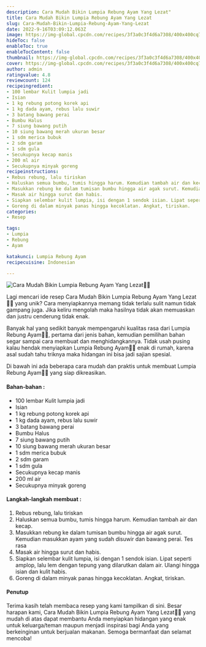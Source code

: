 ```yaml
---
description: Cara Mudah Bikin Lumpia Rebung Ayam Yang Lezat"
title: Cara Mudah Bikin Lumpia Rebung Ayam Yang Lezat
slug: Cara-Mudah-Bikin-Lumpia-Rebung-Ayam-Yang-Lezat
date: 2022-9-16T03:09:12.063Z
image: https://img-global.cpcdn.com/recipes/3f3a0c3f4d6a7308/400x400cq70/photo.jpg
hideToc: false
enableToc: true
enableTocContent: false
thumbnail: https://img-global.cpcdn.com/recipes/3f3a0c3f4d6a7308/400x400cq70/photo.jpg
cover: https://img-global.cpcdn.com/recipes/3f3a0c3f4d6a7308/400x400cq70/photo.jpg
author: admin
ratingvalue: 4.8
reviewcount: 124
recipeingredient:
- 100 lembar Kulit lumpia jadi
- Isian
- 1 kg rebung potong korek api
- 1 kg dada ayam, rebus lalu suwir
- 3 batang bawang perai
- Bumbu Halus
- 7 siung bawang putih
- 10 siung bawang merah ukuran besar
- 1 sdm merica bubuk
- 2 sdm garam
- 1 sdm gula
- Secukupnya kecap manis
- 200 ml air
- Secukupnya minyak goreng
recipeinstructions:
- Rebus rebung, lalu tiriskan
- Haluskan semua bumbu, tumis hingga harum. Kemudian tambah air dan kecap.
- Masukkan rebung ke dalam tumisan bumbu hingga air agak surut. Kemudian masukkan ayam yang sudah disuwir dan bawang perai. Tes rasa
- Masak air hingga surut dan habis.
- Siapkan selembar kulit lumpia, isi dengan 1 sendok isian. Lipat seperti amplop, lalu lem dengan tepung yang dilarutkan dalam air. Ulangi hingga isian dan kulit habis.
- Goreng di dalam minyak panas hingga kecoklatan. Angkat, tiriskan.
categories:
- Resep

tags:
- Lumpia
- Rebung
- Ayam

katakunci: Lumpia Rebung Ayam
recipecuisine: Indonesian

---
```


![Cara Mudah Bikin Lumpia Rebung Ayam Yang Lezat👩‍🍳](https://img-global.cpcdn.com/recipes/3f3a0c3f4d6a7308/400x400cq70/photo.jpg)

Lagi mencari ide resep Cara Mudah Bikin Lumpia Rebung Ayam Yang Lezat👩‍🍳 yang unik? Cara menyiapkannya memang tidak terlalu sulit namun tidak gampang juga. Jika keliru mengolah maka hasilnya tidak akan memuaskan dan justru cenderung tidak enak.

Banyak hal yang sedikit banyak mempengaruhi kualitas rasa dari Lumpia Rebung Ayam👩‍🍳, pertama dari jenis bahan, kemudian pemilihan bahan segar sampai cara membuat dan menghidangkannya. Tidak usah pusing kalau hendak menyiapkan Lumpia Rebung Ayam👩‍🍳 enak di rumah, karena asal sudah tahu triknya maka hidangan ini bisa jadi sajian spesial.

Di bawah ini ada beberapa cara mudah dan praktis untuk membuat Lumpia Rebung Ayam👩‍🍳 yang siap dikreasikan.

<!--inarticleads1-->

#### Bahan-bahan :

- 100 lembar Kulit lumpia jadi
- Isian
- 1 kg rebung potong korek api
- 1 kg dada ayam, rebus lalu suwir
- 3 batang bawang perai
- Bumbu Halus
- 7 siung bawang putih
- 10 siung bawang merah ukuran besar
- 1 sdm merica bubuk
- 2 sdm garam
- 1 sdm gula
- Secukupnya kecap manis
- 200 ml air
- Secukupnya minyak goreng

<!--inarticleads2-->

#### Langkah-langkah membuat :

1. Rebus rebung, lalu tiriskan
1. Haluskan semua bumbu, tumis hingga harum. Kemudian tambah air dan kecap.
1. Masukkan rebung ke dalam tumisan bumbu hingga air agak surut. Kemudian masukkan ayam yang sudah disuwir dan bawang perai. Tes rasa
1. Masak air hingga surut dan habis.
1. Siapkan selembar kulit lumpia, isi dengan 1 sendok isian. Lipat seperti amplop, lalu lem dengan tepung yang dilarutkan dalam air. Ulangi hingga isian dan kulit habis.
1. Goreng di dalam minyak panas hingga kecoklatan. Angkat, tiriskan.

#### Penutup

Terima kasih telah membaca resep yang kami tampilkan di sini. Besar harapan kami, Cara Mudah Bikin Lumpia Rebung Ayam Yang Lezat👩‍🍳 yang mudah di atas dapat membantu Anda menyiapkan hidangan yang enak untuk keluarga/teman maupun menjadi inspirasi bagi Anda yang berkeinginan untuk berjualan makanan. Semoga bermanfaat dan selamat mencoba!